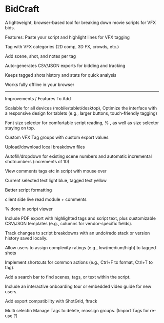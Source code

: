 # BidCraft
A lightweight, browser-based tool for breaking down movie scripts for VFX bids.

Features:
Paste your script and highlight lines for VFX tagging

Tag with VFX categories (2D comp, 3D FX, crowds, etc.)

Add scene, shot, and notes per tag

Auto-generates CSV/JSON exports for bidding and tracking

Keeps tagged shots history and stats for quick analysis

Works fully offline in your browser

-----------------------------------------------------

Improvements / Features To Add


 Scalable for all devices (mobile/tablet/desktop), Optimize the interface with a responsive design for tablets (e.g., larger buttons, touch-friendly tagging)

 Font size selector for comfortable script reading, % , as well as size selector staying on top.

 Custom VFX Tag groups with custom export values

 Upload/download local breakdown files

 Autofill/dropdown for existing scene numbers and automatic incremental shotnumbers (increments of 10)

 View comments tags etc in script with mouse over

 Current selected text light blue, tagged text yellow

 Better script formatting

 client side live read module + comments

 % done in script viewer

 Include PDF export with highlighted tags and script text, plus customizable CSV/JSON templates (e.g., columns for vendor-specific fields).

 Track changes to script breakdowns with an undo/redo stack or version history saved locally.

 Allow users to assign complexity ratings (e.g., low/medium/high) to tagged shots

Implement shortcuts for common actions (e.g., Ctrl+F to format, Ctrl+T to tag).

Add a search bar to find scenes, tags, or text within the script.

Include an interactive onboarding tour or embedded video guide for new users.

Add export compatibility with ShotGrid, ftrack

Multi selectin Manage Tags to delete, reassign groups. (Import Tags for re-use ?)
